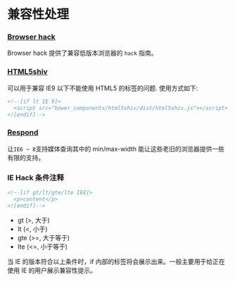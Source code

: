 # 兼容性处理

### **[Browser hack](http://browserhacks.com/)**

Browser hack 提供了兼容低版本浏览器的 `hack` 指南。

### **[HTML5shiv](https://github.com/aFarkas/html5shiv)**

可以用于兼容 IE9 以下不能使用 HTML5 的标签的问题. 使用方式如下:

```html
<!--[if lt IE 9]>
  <script src="bower_components/html5shiv/dist/html5shiv.js"></script>
<![endif]-->
```

### **[Respond](https://github.com/scottjehl/Respond)**

让`IE6 ~ 8`支持媒体查询其中的 min/max-width 能让这些老旧的浏览器提供一些有限的支持。

### IE Hack 条件注释

```html
<!--[if gt/lt/gte/lte IE8]>
  <p>content</p>
<![endif]-->
```

- gt (>, 大于)
- lt (<, 小于)
- gte (>=, 大于等于)
- lte (<=, 小于等于)

当 IE 的版本符合以上条件时，if 内部的标签将会展示出来。一般主要用于给正在使用 IE 的用户展示兼容性提示。
